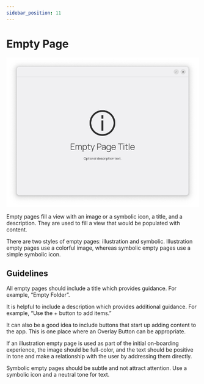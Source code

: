 ```yaml
---
sidebar_position: 11
---
```


# Empty Page

![](/assets/empty_page.png)

Empty pages fill a view with an image or a symbolic icon, a title, and a description. They are used to fill a view that would be populated with content.

There are two styles of empty pages: illustration and symbolic. Illustration empty pages use a colorful image, whereas symbolic empty pages use a simple symbolic icon.

## Guidelines

All empty pages should include a title which provides guidance. For example, “Empty Folder”.

It is helpful to include a description which provides additional guidance. For example, “Use the + button to add items.”

It can also be a good idea to include buttons that start up adding content to the app. This is one place where an Overlay Button can be appropriate.

If an illustration empty page is used as part of the initial on-boarding experience, the image should be full-color, and the text should be positive in tone and make a relationship with the user by addressing them directly.

Symbolic empty pages should be subtle and not attract attention. Use a symbolic icon and a neutral tone for text.
